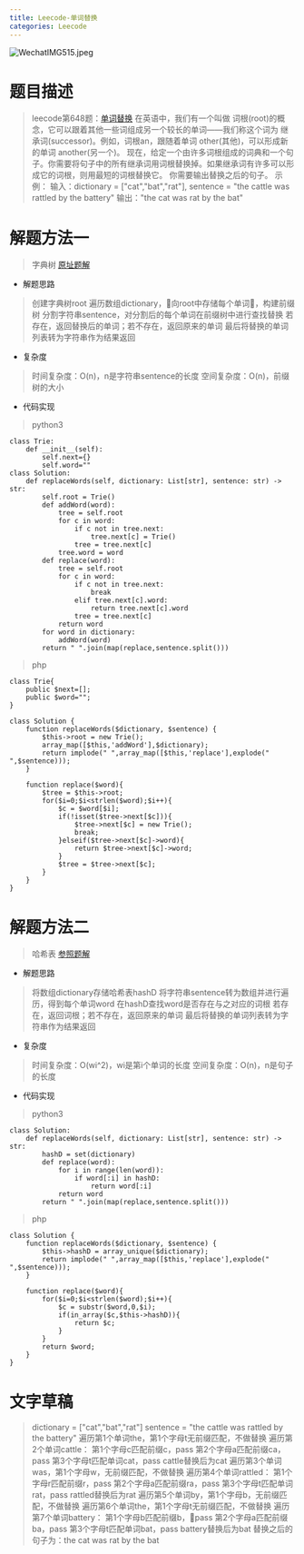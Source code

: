 ```yaml
---
title: Leecode-单词替换
categories: Leecode
---
```

![WechatIMG515.jpeg](https://upload-images.jianshu.io/upload_images/15325592-4f80e54463eac21b.jpeg?imageMogr2/auto-orient/strip%7CimageView2/2/w/1240)
<!-- more -->

#  题目描述

> leecode第648题：[单词替换](https://leetcode-cn.com/problems/replace-words/)
在英语中，我们有一个叫做 词根(root)的概念，它可以跟着其他一些词组成另一个较长的单词——我们称这个词为 继承词(successor)。例如，词根an，跟随着单词 other(其他)，可以形成新的单词 another(另一个)。
现在，给定一个由许多词根组成的词典和一个句子。你需要将句子中的所有继承词用词根替换掉。如果继承词有许多可以形成它的词根，则用最短的词根替换它。
你需要输出替换之后的句子。
示例：
输入：dictionary = ["cat","bat","rat"], sentence = "the cattle was rattled by the battery"
输出："the cat was rat by the bat"

#  解题方法一

> 字典树
[原址题解](https://leetcode-cn.com/problems/replace-words/solution/dan-ci-ti-huan-by-yohannzhang-oq6u/)

- 解题思路

> 创建字典树root
遍历数组dictionary，向root中存储每个单词，构建前缀树
分割字符串sentence，对分割后的每个单词在前缀树中进行查找替换
若存在，返回替换后的单词；若不存在，返回原来的单词
最后将替换的单词列表转为字符串作为结果返回

- 复杂度

> 时间复杂度：O(n)，n是字符串sentence的长度
空间复杂度：O(n)，前缀树的大小

- 代码实现

> python3

```
class Trie:
    def __init__(self):
        self.next={}
        self.word=""
class Solution:
    def replaceWords(self, dictionary: List[str], sentence: str) -> str:
        self.root = Trie()
        def addWord(word):
            tree = self.root
            for c in word:
                if c not in tree.next:
                    tree.next[c] = Trie()
                tree = tree.next[c]
            tree.word = word
        def replace(word):
            tree = self.root
            for c in word:
                if c not in tree.next:
                    break
                elif tree.next[c].word:
                    return tree.next[c].word
                tree = tree.next[c]
            return word
        for word in dictionary:
            addWord(word)
        return " ".join(map(replace,sentence.split()))
```

> php

```
class Trie{
    public $next=[];
    public $word="";
}

class Solution {
    function replaceWords($dictionary, $sentence) {
        $this->root = new Trie();
        array_map([$this,'addWord'],$dictionary);
        return implode(" ",array_map([$this,'replace'],explode(" ",$sentence)));
    }

    function replace($word){
        $tree = $this->root;
        for($i=0;$i<strlen($word);$i++){
            $c = $word[$i];
            if(!isset($tree->next[$c])){
                $tree->next[$c] = new Trie();
                break;
            }elseif($tree->next[$c]->word){
                return $tree->next[$c]->word;
            }
            $tree = $tree->next[$c];
        }
    }
}
```

#  解题方法二

>哈希表
[参照题解](https://leetcode-cn.com/problems/replace-words/solution/dan-ci-ti-huan-by-leetcode/)

- 解题思路

> 将数组dictionary存储哈希表hashD
将字符串sentence转为数组并进行遍历，得到每个单词word
在hashD查找word是否存在与之对应的词根
若存在，返回词根；若不存在，返回原来的单词
最后将替换的单词列表转为字符串作为结果返回

- 复杂度

> 时间复杂度：O(wi^2)，wi是第i个单词的长度
空间复杂度：O(n)，n是句子的长度

- 代码实现

> python3

```
class Solution:
    def replaceWords(self, dictionary: List[str], sentence: str) -> str:
        hashD = set(dictionary)
        def replace(word):
            for i in range(len(word)):
                if word[:i] in hashD:
                    return word[:i]
            return word
        return " ".join(map(replace,sentence.split()))
```

> php

```
class Solution {
    function replaceWords($dictionary, $sentence) {
        $this->hashD = array_unique($dictionary);
        return implode(" ",array_map([$this,'replace'],explode(" ",$sentence)));
    }

    function replace($word){
        for($i=0;$i<strlen($word);$i++){
            $c = substr($word,0,$i);
            if(in_array($c,$this->hashD)){
                return $c;
            }
        }
        return $word;
    }
}
```

#  文字草稿

> dictionary = ["cat","bat","rat"]
sentence = "the cattle was rattled by the battery"
遍历第1个单词the，第1个字母t无前缀匹配，不做替换
遍历第2个单词cattle：
第1个字母c匹配前缀c，pass
第2个字母a匹配前缀ca，pass
第3个字母t匹配单词cat，pass
cattle替换后为cat
遍历第3个单词was，第1个字母w，无前缀匹配，不做替换
遍历第4个单词rattled：
第1个字母r匹配前缀r，pass
第2个字母a匹配前缀ra，pass
第3个字母t匹配单词rat，pass
rattled替换后为rat
遍历第5个单词by，第1个字母b，无前缀匹配，不做替换
遍历第6个单词the，第1个字母t无前缀匹配，不做替换
遍历第7个单词battery：
第1个字母b匹配前缀b，pass
第2个字母a匹配前缀ba，pass
第3个字母t匹配单词bat，pass
battery替换后为bat
替换之后的句子为：the cat was rat by the bat
